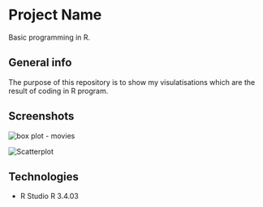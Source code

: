 # Project Name
Basic programming in R. 

## General info 
The purpose of this repository is to show my visulatisations which are the result of coding in R program. 

## Screenshots
![box plot - movies](https://user-images.githubusercontent.com/61711543/103572554-08edda80-4ecd-11eb-971b-0b1a31650a67.jpg)

![Scatterplot](https://user-images.githubusercontent.com/61711543/103575274-c11d8200-4ed1-11eb-94f8-431dc4fdbd3c.jpeg)


## Technologies 
* R Studio
R 3.4.03

